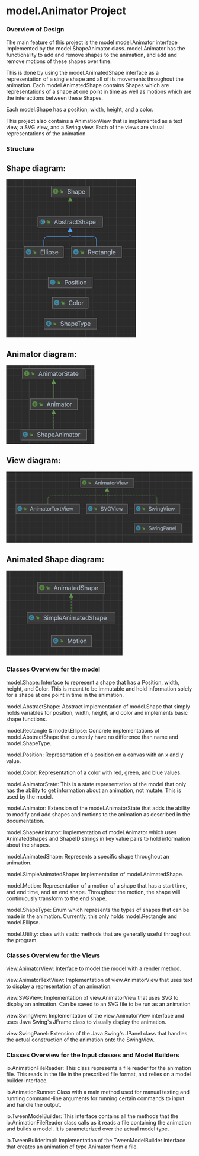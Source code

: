 # model.Animator Project
  
<h3>Overview of Design</h3>
 
The main feature of this project is the model model.Animator interface 
implemented by the model.ShapeAnimator class. model.Animator has the functionality
to add and remove shapes to the animation, and add and remove motions
of these shapes over time.

This is done by using the model.AnimatedShape interface as a representation
of a single shape and all of its movements throughout the animation.
Each model.AnimatedShape contains Shapes which are representations of
a shape at one point in time as well as motions which are the
interactions between these Shapes.

Each model.Shape has a position, width, height, and a color.

This project also contains a AnimationView that is implemented
as a text view, a SVG view, and a Swing view. Each of the views are visual 
representations of the animation. 



<h3>Structure</h3>
<h2>Shape diagram:</h2>

![](Screen%20Shot%202022-04-03%20at%208.39.11%20PM.png)

<h2>Animator diagram:</h2>

![](Screen%20Shot%202022-04-03%20at%208.39.15%20PM.png)

<h2>View diagram:</h2>

![](Screen%20Shot%202022-04-03%20at%208.39.20%20PM.png)

<h2>Animated Shape diagram:</h2>

![](Screen%20Shot%202022-04-03%20at%208.39.24%20PM.png)



<h3>Classes Overview for the model</h3>

model.Shape: Interface to represent a shape that has a Position, width,
height, and Color. This is meant to be immutable and hold 
information solely for a shape at one point in time in the animation.

model.AbstractShape: Abstract implementation of model.Shape that simply holds
variables for position, width, height, and color and implements
basic shape functions.

model.Rectangle & model.Ellipse: Concrete implementations of model.AbstractShape
that currently have no difference than name and model.ShapeType.

model.Position: Representation of a position on a canvas with an x and y
value.

model.Color: Representation of a color with red, green, and blue values.

model.AnimatorState: This is a state representation of the model that
only has the ability to get information about an animation, not 
mutate. This is used by the model.

model.Animator: Extension of the model.AnimatorState that adds the ability
to modify and add shapes and motions to the animation as described
in the documentation.

model.ShapeAnimator: Implementation of model.Animator which uses AnimatedShapes and 
ShapeID strings in key value pairs to hold information about the shapes.

model.AnimatedShape: Represents a specific shape throughout an animation.

model.SimpleAnimatedShape: Implementation of model.AnimatedShape.

model.Motion: Representation of a motion of a shape that has a start time, 
and end time, and an end shape. Throughout the motion, the shape will
continuously transform to the end shape. 

model.ShapeType: Enum which represents the types of shapes that can be
made in the animation. Currently, this only holds model.Rectangle and model.Ellipse.

model.Utility: class with static methods that are generally useful
throughout the program.

<h3>Classes Overview for the Views</h3>

view.AnimatorView: Interface to model the model with a render method.

view.AnimatorTextView: Implementation of view.AnimatorView that uses text
to display a representation of an animation.

view.SVGView: Implementation of view.AnimatorView that uses SVG
to display an animation. Can be saved to an SVG file 
to be run as an animation

view.SwingView: Implementation of the view.AnimatorView interface 
and uses Java Swing's JFrame class to visually display the animation. 

view.SwingPanel: Extension of the Java Swing's JPanel class that handles the actual 
construction of the animation onto the SwingView.

<h3>Classes Overview for the Input classes and Model Builders</h3>

io.AnimationFileReader: This class represents a file reader for the animation file. 
This reads in the file in the prescribed file format, and relies on a model 
builder interface.

io.AnimationRunner: Class with a main method used for manual testing and 
running command-line arguments for running certain commands to input and handle the output.

io.TweenModelBuilder: This interface contains all the methods that the io.AnimationFileReader class 
calls as it reads a file containing the animation and builds a model. It is 
parameterized over the actual model type.

io.TweenBuilderImpl: Implementation of the TweenModelBuilder interface that creates an animation of type Animator 
from a file.

